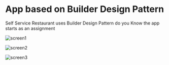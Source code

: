 # App based on  Builder Design Pattern
Self Service Restaurant uses Builder Design Pattern
do you Know the app starts as an assignment 

![screen1](https://cloud.githubusercontent.com/assets/7019737/10868846/44433730-80a4-11e5-8014-8a7629c2b8e4.JPG)

![screen2](https://cloud.githubusercontent.com/assets/7019737/10868856/81f92ca6-80a4-11e5-85f4-f6b57902937a.JPG)

![screen3](https://cloud.githubusercontent.com/assets/7019737/10868845/443b7ef0-80a4-11e5-9d63-e27b8988a64a.JPG)
